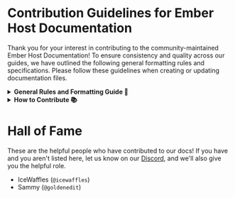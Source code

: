 # Contribution Guidelines for Ember Host Documentation

Thank you for your interest in contributing to the community-maintained Ember Host Documentation! To ensure consistency and quality across our guides, we have outlined the following general formatting rules and specifications. Please follow these guidelines when creating or updating documentation files.

<details>
<summary><strong>General Rules and Formatting Guide 📝 </strong></summary>

## **General Rules**
- **Descriptive Frontmatter:** Each file must include YAML frontmatter at the top for metadata. Example:
  ```yaml
  ---
  description: A brief description of what this page covers.
  ---

  # Name of this page
  ```
- **Headings:** Use concise and descriptive titles for each section. Structure your document with the following hierarchy:
  - `#` for the main title
  - `###` for subsections

- **Consistent Language:** 
  - Use second-person ("you" and "your") to directly address the reader.
  - Keep sentences clear and to the point.
  - Avoid jargon unless necessary, and explain technical terms when introduced.

---

## **Content Formatting**

### **Introductions**
- Start with a brief overview of the topic, including:
  - What the guide covers.
  - Any prerequisites or requirements.
- Use blockquotes (`>`) to format introductory notes:
  ```markdown
  > **Requirements**  
  > In order to follow this guide, ensure you have [specific prerequisites](link-to-resource).
  ```

### **Headings and Sections**
- Use descriptive headings for each section. Example:
  ```markdown
  ### Installing Mods
  ```
- Add short paragraphs and use bullet or numbered lists for clarity:
  ```markdown
  1. Navigate to your server's root directory.
  2. Locate the `mods` folder.
  3. Upload the mod file into this folder.
  ```

---

### **Callouts**
- Use callouts for important information, warnings, or tips. Example:
  ```markdown
  {% hint style="warning" %}
  **Mod Compatibility**  
  Ensure you're downloading the correct version of your mods! Forge and Fabric mods are usually not cross-compatible.
  {% endhint %}
  ```

- Supported callout styles:
  - **Info**
  - **Success**
  - **Warning**
  - **Danger**

```markdown
{% hint style="info" %}
**Info hints** are for showing general information, or providing tips and tricks.
{% endhint %}

{% hint style="success" %}
**Success hints** are for showing positive actions that a reader should take.
{% endhint %}

{% hint style="warning" %}
**Warning hints** are for showing important information or non-critical warnings.
{% endhint %}

{% hint style="danger" %}
**Danger hints** are for highlighting destructive actions or raising attention to critical information.
{% endhint %}
```

---

### **Links**
- Use relative paths for internal links. Example:
  ```markdown
  See our guide on [installing server plugins](../plugins/installing-plugins.md).
  ```

---

### **Images and Media**
- Include relevant screenshots or diagrams to enhance the guide.
- Ensure images are:
  - Clear and properly cropped.
  - Uploaded to the `/assets/images` folder with a logical name.
  - Inserted using Markdown syntax:
    ```markdown
    ![Descriptive Alt Text](../assets/images/image-name.png)
    ```

---

### **Code Blocks**
- Use fenced code blocks with the correct language for syntax highlighting:
  ```markdown
  ```bash
  git clone https://github.com/emberhost/docs.git
  `‎``
  ```
- Use inline code formatting (\`backticks\`) for short snippets within sentences.

---

## **Writing Style**
- **Active Voice:** Write in active voice wherever possible. Example:
  - ✅ "Restart your server to apply the changes."
  - ❌ "The server should be restarted to apply the changes."
- **Friendly Tone:** Maintain a professional but approachable tone. Avoid overly technical or formal language unless necessary.
- **Avoid Redundancy:** Do not repeat information unnecessarily. Cross-reference related guides where applicable.

---

## **Examples**

### **Frontmatter**
```yaml
---
description: How to install mods to customise your server!
---

# Installing Mods
```

### **Basic Structure**
```markdown

### Introduction

> **Requirements**  
> You must be using either [Forge](https://files.minecraftforge.net/net/minecraftforge/forge/) or [Fabric](https://fabricmc.net/use/server/).

{% hint style="warning" %}
**Mod Compatibility**  
Ensure you're downloading the correct version of your mods!
{% endhint %}

1. Locate the mod on [Modrinth](https://modrinth.com/mods) or [CurseForge](https://www.curseforge.com/minecraft/mc-mods).
2. Upload the mod file into the `mods` folder in your server's root directory.
3. Restart your server.
``` 
</details>

<details>
<summary><strong>How to Contribute 📚 </strong></summary>

## **Contributing Process**
1. **Fork the Repository:** Click the "Fork" button to create a personal copy.
2. **Clone Your Fork:** Download your forked repository:
   ```bash
   git clone https://github.com/your-username/docs.git
   ```
3. **Create a New Branch:** Work on your changes in a new branch:
   ```bash
   git checkout -b descriptive-branch-name
   ```
4. **Edit or Add Files:** Use the formatting rules and style guide outlined here.
5. **Commit and Push:**
   ```bash
   git add .
   git commit -m "Brief description of your changes"
   git push origin descriptive-branch-name
   ```
6. **Submit a Pull Request:** Navigate back to our [original repository](https://github.com/emberhost/docs) and submit a pull request.

Alternatively, you can send us your written text on our [Discord server](https://ember.host/discord) and we will publish it on your docs. 

</details>

# Hall of Fame

These are the helpful people who have contributed to our docs! If you have and you aren't listed here, let us know on our [Discord](https://ember.host/discord), and we'll also give you the helpful role.

- IceWaffles (`@icewaffles`)
- Sammy (`@goldenedit`)
